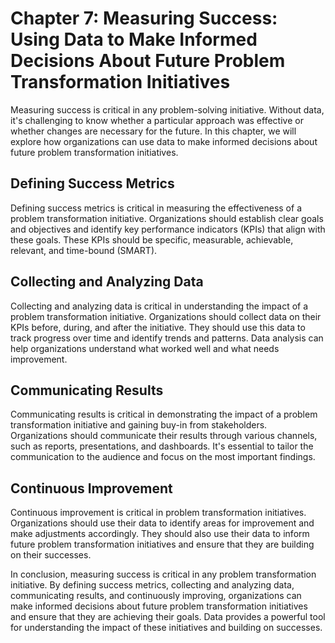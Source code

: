 Chapter 7: Measuring Success: Using Data to Make Informed Decisions About Future Problem Transformation Initiatives
===================================================================================================================

Measuring success is critical in any problem-solving initiative. Without data, it's challenging to know whether a particular approach was effective or whether changes are necessary for the future. In this chapter, we will explore how organizations can use data to make informed decisions about future problem transformation initiatives.

Defining Success Metrics
------------------------

Defining success metrics is critical in measuring the effectiveness of a problem transformation initiative. Organizations should establish clear goals and objectives and identify key performance indicators (KPIs) that align with these goals. These KPIs should be specific, measurable, achievable, relevant, and time-bound (SMART).

Collecting and Analyzing Data
-----------------------------

Collecting and analyzing data is critical in understanding the impact of a problem transformation initiative. Organizations should collect data on their KPIs before, during, and after the initiative. They should use this data to track progress over time and identify trends and patterns. Data analysis can help organizations understand what worked well and what needs improvement.

Communicating Results
---------------------

Communicating results is critical in demonstrating the impact of a problem transformation initiative and gaining buy-in from stakeholders. Organizations should communicate their results through various channels, such as reports, presentations, and dashboards. It's essential to tailor the communication to the audience and focus on the most important findings.

Continuous Improvement
----------------------

Continuous improvement is critical in problem transformation initiatives. Organizations should use their data to identify areas for improvement and make adjustments accordingly. They should also use their data to inform future problem transformation initiatives and ensure that they are building on their successes.

In conclusion, measuring success is critical in any problem transformation initiative. By defining success metrics, collecting and analyzing data, communicating results, and continuously improving, organizations can make informed decisions about future problem transformation initiatives and ensure that they are achieving their goals. Data provides a powerful tool for understanding the impact of these initiatives and building on successes.
